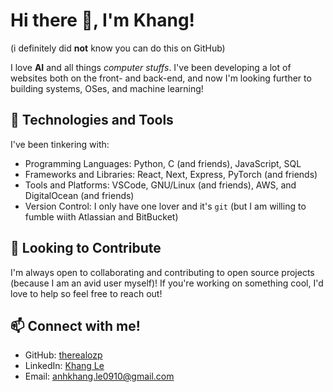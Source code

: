 # Hi there 👋, I'm Khang!

(i definitely did **not** know you can do this on GitHub)

I love **AI** and all things _computer stuffs_. I've been developing a lot of websites both on the front- and back-end, and now I'm looking further to building systems, OSes, and machine learning! 

## 🚀 Technologies and Tools

I've been tinkering with:

- Programming Languages: Python, C (and friends), JavaScript, SQL
- Frameworks and Libraries: React, Next, Express, PyTorch (and friends)
- Tools and Platforms: VSCode, GNU/Linux (and friends), AWS, and DigitalOcean (and friends)
- Version Control: I only have one lover and it's `git` (but I am willing to fumble wiith Atlassian and BitBucket)

## 👯 Looking to Contribute

I'm always open to collaborating and contributing to open source projects (because I am an avid user myself)! If you're working on something cool, I'd love to help so feel free to reach out!

## 📫 Connect with me!

- GitHub: [therealozp](https://github.com/therealozp)
- LinkedIn: [Khang Le](https://www.linkedin.com/in/anhkhang-le/)
- Email: anhkhang.le0910@gmail.com


<!--
**therealozp/therealozp** is a ✨ _special_ ✨ repository because its `README.md` (this file) appears on your GitHub profile.

Here are some ideas to get you started:

- 🔭 I’m currently working on ...
- 🌱 I’m currently learning ...
- 👯 I’m looking to collaborate on ...
- 🤔 I’m looking for help with ...
- 💬 Ask me about ...
- 📫 How to reach me: ...
- 😄 Pronouns: ...
- ⚡ Fun fact: ...
-->

